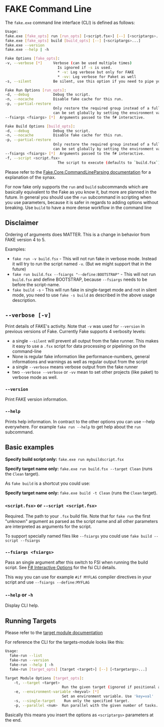 # FAKE Command Line

The `fake.exe` command line interface (CLI) is defined as follows:
```bash
Usage:
fake.exe [fake_opts] run [run_opts] [<script.fsx>] [--] [<scriptargs>...]
fake.exe [fake_opts] build [build_opts] [--] [<scriptargs>...]
fake.exe --version
fake.exe --help | -h

Fake Options [fake_opts]:
-v, --verbose [*]     Verbose (can be used multiple times)
                        Is ignored if -s is used.
                        * -v: Log verbose but only for FAKE
                        * -vv: Log verbose for Paket as well
-s, --silent          Be silent, use this option if you need to pipe your output into another tool or need some additional processing.

Fake Run Options [run_opts]:
-d, --debug           Debug the script.
-n, --nocache         Disable fake cache for this run.
-p, --partial-restore
                      Only restore the required group instead of a full restore,
                      can be set globally by setting the environment variable FAKE_PARTIAL_RESTORE to true.
--fsiargs <fsiargs> [*]  Arguments passed to the f# interactive.

Fake Build Options [build_opts]:
-d, --debug           Debug the script.
-n, --nocache         Disable fake cache for this run.
-p, --partial-restore
                      Only restore the required group instead of a full restore,
                      can be set globally by setting the environment variable FAKE_PARTIAL_RESTORE to true.
--fsiargs <fsiargs> [*]  Arguments passed to the f# interactive.
-f, --script <script.fsx>
                        The script to execute (defaults to `build.fsx`).
```
Please refer to the [Fake.Core.CommandLineParsing documentation](core-commandlineparsing.html) for a explanation of the synax.

For now fake only supports the `run` and `build` subcommands which are basically equivalent to the Fake as you know it, but more are planned in the future. In general you should use the `run` subcommand in scripting when you use parameters, because it is safer in regards to adding options without breaking. Use `build` to have a more dense workflow in the command line

## Disclaimer

Ordering of arguments does MATTER. This is a change in behavior from FAKE version 4 to 5.

Examples:

- `fake run -v build.fsx` - This will not run fake in verbose mode. Instead it will try to run the script named `-v`. (But we might support that in the future)
- `fake run build.fsx --fsiargs "--define:BOOTSTRAP"` - This will not run `build.fsx` and define BOOTSTRAP, because `--fsiargs` needs to be before the script-name.
- `fake build -s` - This will run fake in single-target mode and not in silent mode, you need to use `fake -s build` as described in the above usage description.

## `--verbose [-v]`

Print details of FAKE's activity. Note that `-v` was used for `--version` in previous versions of Fake.
Currently Fake supports 4 verbosity levels:

- a single `--silent` will prevent all output from the fake runner. This makes it easy to use a `.fsx` script for data processing or pipelining on the command-line
- None is regular fake information like performance-numbers, general informations and warnings as well as regular output from the script
- a single `--verbose` means verbose output from the fake runner
- two `--verbose --verbose` or `-vv` mean to set other projects (like paket) to verbose mode as well.

### `--version`

Print FAKE version information.

### `--help`

Prints help information. In contract to the other options you can use --help everywhere.
For example `fake run --help` to get help about the `run` subcommand.

## Basic examples

**Specify build script only:** `fake.exe run mybuildscript.fsx`

**Specify target name only:** `fake.exe run build.fsx --target Clean` (runs the `Clean` target).

As `fake build` is a shortcut you could use:

**Specify target name only:** `fake.exe build -t Clean` (runs the `Clean` target).

### `<script.fsx>` or `--script <script.fsx>`

Required. The path to your `.fsx` build file. Note that for `fake run` the first "unknown" argument as parsed as the script name and all other parameters are interpreted as arguments for the script.

To support specially named files like `--fsiargs` you could use `fake build --script --fsiargs`

### `--fsiargs <fsiargs>`

Pass an single argument after this switch to FSI when running the build script.  See [F# Interactive Options](http://msdn.microsoft.com/en-us/library/dd233172.aspx) for the fsi CLI details.

This way you can use for example `#if MYFLAG` compiler directives in your script and use `--fsiargs --define:MYFLAG`

### `--help` or `-h`

Display CLI help.

## Running Targets

Please refer to the [target module documentation](core-targets.html)

For reference the CLI for the targets-module looks like this:

```bash
Usage:
  fake-run --list
  fake-run --version
  fake-run --help | -h
  fake-run [target_opts] [target <target>] [--] [<targetargs>...]

Target Module Options [target_opts]:
    -t, --target <target>
                          Run the given target (ignored if positional argument 'target' is given)
    -e, --environment-variable <keyval> [*]
                          Set an environment variable. Use 'key=val'
    -s, --single-target    Run only the specified target.
    -p, --parallel <num>  Run parallel with the given number of tasks.
```

Basically this means you insert the options as `<scriptargs>` parameters at the end.
